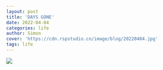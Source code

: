 ```yaml
---
layout: post
title: 'DAYS GONE'
date: 2022-04-04
categories: life
author: Simon
cover: 'https://cdn.rspstudio.cn/image/blog/20220404.jpg'
tags: life
---
```


![](https://cdn.rspstudio.cn/image/blog/20220404.jpg)
